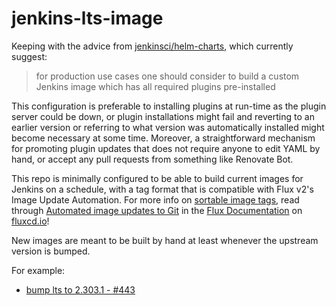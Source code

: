 # jenkins-lts-image

Keeping with the advice from [jenkinsci/helm-charts](https://github.com/jenkinsci/helm-charts/blob/461981145e21280b3487a3fece356e1b7d4ed03e/charts/jenkins/README.md#consider-using-a-custom-image), which currently suggest:

> for production use cases one should consider to build a custom Jenkins image which has all required plugins pre-installed

This configuration is preferable to installing plugins at run-time as the plugin server could be down, or plugin installations might fail and reverting to an earlier version or referring to what version was automatically installed might become necessary at some time. Moreover, a straightforward mechanism for promoting plugin updates that does not require anyone to edit YAML by hand, or accept any pull requests from something like  Renovate Bot.

This repo is minimally configured to be able to build current images for Jenkins on a schedule, with a tag format that is compatible with Flux v2's Image Update Automation. For more info on [sortable image tags](https://fluxcd.io/docs/guides/sortable-image-tags/), read through [Automated image updates to Git](https://fluxcd.io/docs/guides/image-update/) in the [Flux Documentation](https://fluxcd.io/docs/) on [fluxcd.io](https://fluxcd.io/)!

New images are meant to be built by hand at least whenever the upstream version
is bumped.

For example:

* [bump lts to 2.303.1 - #443](https://github.com/jenkinsci/helm-charts/pull/443)
